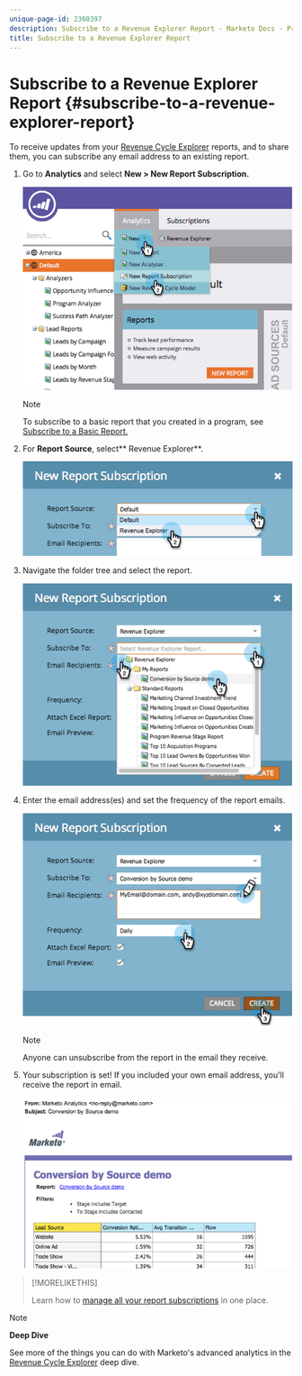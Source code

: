 ```yaml
---
unique-page-id: 2360397
description: Subscribe to a Revenue Explorer Report - Marketo Docs - Product Documentation
title: Subscribe to a Revenue Explorer Report
---
```


# Subscribe to a Revenue Explorer Report {#subscribe-to-a-revenue-explorer-report}

To receive updates from your [Revenue Cycle Explorer](http://docs.marketo.com/display/docs/revenue+cycle+analytics) reports, and to share them, you can subscribe any email address to an existing report.

1. Go to **Analytics** and select **New > New Report Subscription.**

   ![](assets/image2014-9-17-12-3a46-3a20.png)

   >[!NOTE]
   >
   >To subscribe to a basic report that you created in a program, see [Subscribe to a Basic Report.](../../../../product-docs/reporting/basic-reporting/report-subscriptions/subscribe-to-a-basic-report.md)

1. For **Report Source**, select** Revenue Explorer**.

   ![](assets/image2014-9-17-12-3a47-3a11.png)

1. Navigate the folder tree and select the report.

   ![](assets/image2014-9-17-12-3a47-3a17.png)

1. Enter the email address(es) and set the frequency of the report emails.

   ![](assets/image2014-9-17-12-3a47-3a22.png)

   >[!NOTE]
   >
   >Anyone can unsubscribe from the report in the email they receive.

1. Your subscription is set! If you included your own email address, you'll receive the report in email.

   ![](assets/image2014-9-17-12-3a47-3a54.png)

>[!MORELIKETHIS]
>
>Learn how to [manage all your report subscriptions](../../../../product-docs/reporting/basic-reporting/report-subscriptions/manage-report-subscriptions.md) in one place.

>[!NOTE]
>
>**Deep Dive**
>
>See more of the things you can do with Marketo's advanced analytics in the [Revenue Cycle Explorer](http://docs.marketo.com/display/docs/revenue+cycle+analytics) deep dive.

